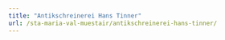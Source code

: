 ```yaml
---
title: "Antikschreinerei Hans Tinner"
url: /sta-maria-val-muestair/antikschreinerei-hans-tinner/
---
```

